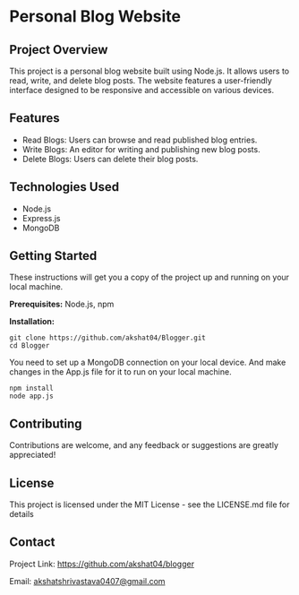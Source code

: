 
<body>
    <div class="container">
        <h1>Personal Blog Website</h1>

  <section>
            <h2>Project Overview</h2>
            <p>This project is a personal blog website built using Node.js. It allows users to read, write, and delete blog posts. The website features a user-friendly interface designed to be responsive and accessible on various devices.</p>
        </section>

  <section>
            <h2>Features</h2>
            <ul>
                <li>Read Blogs: Users can browse and read published blog entries.</li>
                <li>Write Blogs: An editor for writing and publishing new blog posts.</li>
                <li>Delete Blogs: Users can delete their blog posts.</li>
                <!-- Add more features if needed -->
            </ul>
        </section>

 <section>
            <h2>Technologies Used</h2>
            <ul>
                <li>Node.js</li>
                <li>Express.js</li>
                <li>MongoDB</li>
                <!-- List other technologies used in the project -->
            </ul>
        </section>
<section>
            <h2>Getting Started</h2>
            <p>These instructions will get you a copy of the project up and running on your local machine.</p>
            <p><strong>Prerequisites:</strong> Node.js, npm</p>
            <p><strong>Installation:</strong></p>
            <code>git clone https://github.com/akshat04/Blogger.git</code><br>
            <code>cd Blogger</code><be>
            <p> You need to set up a MongoDB connection on your local device. And make changes in the App.js file for it to run on your local machine. </p>
            <code>npm install</code><br>
            <code>node app.js</code>
        </section>

 <section>
            <h2>Contributing</h2>
            <p>Contributions are welcome, and any feedback or suggestions are greatly appreciated!</p>
        </section>

<section>
            <h2>License</h2>
            <p>This project is licensed under the MIT License - see the LICENSE.md file for details</p>
        </section>

 <section>
            <h2>Contact</h2>
            <p>Project Link: <a href="https://github.com/akshat04/blogger">https://github.com/akshat04/blogger</a></p>
            <p>Email: <a href="mailto:akshatshrivastava0407@gmail.com">akshatshrivastava0407@gmail.com</a></p>
        </section>
    </div>
</body>
